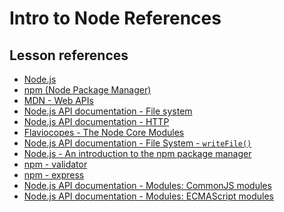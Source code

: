 <h1>
  <span class="headline">Intro to Node</span>
  <span class="subhead">References</span>
</h1>

## Lesson references

- [Node.js](https://nodejs.org)
- [npm (Node Package Manager)](https://www.npmjs.com/)
- [MDN - Web APIs](https://developer.mozilla.org/en-US/docs/Web/API)
- [Node.js API documentation - File system](https://nodejs.org/api/fs.html)
- [Node.js API documentation - HTTP](https://nodejs.org/api/http.html)
- [Flaviocopes - The Node Core Modules](https://flaviocopes.com/node-core-modules/)
- [Node.js API documentation - File System - `writeFile()`](https://nodejs.org/api/fs.html#fswritefilefile-data-options-callback)
- [Node.js - An introduction to the npm package manager](https://nodejs.org/en/learn/getting-started/an-introduction-to-the-npm-package-manager)
- [npm - validator](https://www.npmjs.com/package/validator)
- [npm - express](https://www.npmjs.com/package/express)
- [Node.js API documentation - Modules: CommonJS modules](https://nodejs.org/api/modules.html)
- [Node.js API documentation - Modules: ECMAScript modules](https://nodejs.org/api/esm.html)
